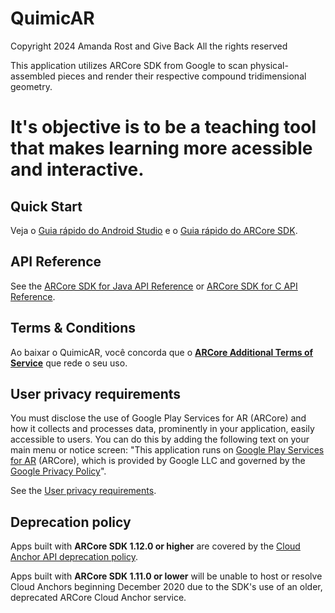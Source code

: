 QuimicAR
======================
Copyright 2024 Amanda Rost and Give Back
All the rights reserved

This application utilizes ARCore SDK from Google to scan physical-assembled pieces and render their respective compound tridimensional geometry.


# It's objective is to be a teaching tool that makes learning more acessible and interactive.


## Quick Start
Veja o [Guia rápido do Android Studio](//developer.android.com/studio/intro?hl=pt-br) e o [Guia rápido do ARCore SDK](//developers.google.com/ar/develop/java/quickstart?hl=es-419).


## API Reference

See the [ARCore SDK for Java API Reference](//developers.google.com/ar/reference/java)
or [ARCore SDK for C API Reference](//developers.google.com/ar/reference/c).


## Terms & Conditions
Ao baixar o QuimicAR, você concorda que o [**ARCore Additional Terms of Service**](https://developers.google.com/ar/develop/terms) que rede o seu uso.


## User privacy requirements

You must disclose the use of Google Play Services for AR (ARCore) and how it
collects and processes data, prominently in your application, easily accessible
to users. You can do this by adding the following text on your main menu or
notice screen: "This application runs on [Google Play Services for AR](//play.google.com/store/apps/details?id=com.google.ar.core) (ARCore),
which is provided by Google LLC and governed by the [Google Privacy Policy](//policies.google.com/privacy)".

See the [User privacy requirements](https://developers.google.com/ar/develop/privacy-requirements).


## Deprecation policy

Apps built with **ARCore SDK 1.12.0 or higher** are covered by the
[Cloud Anchor API deprecation policy](//developers.google.com/ar/distribute/deprecation-policy).

Apps built with **ARCore SDK 1.11.0 or lower** will be unable to host or resolve
Cloud Anchors beginning December 2020 due to the SDK's use of an older,
deprecated ARCore Cloud Anchor service.
